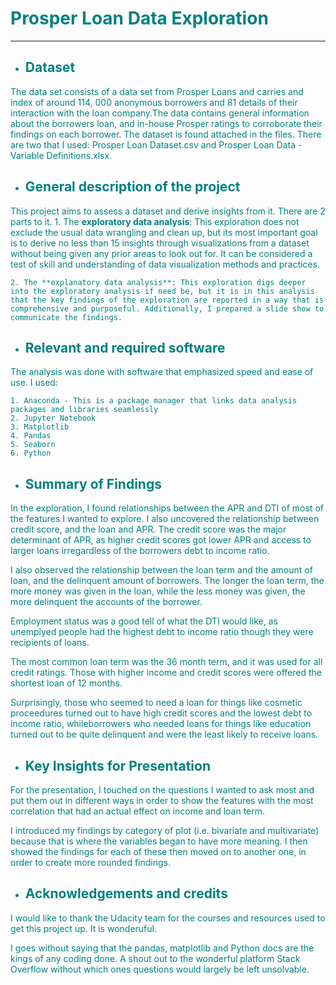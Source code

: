 # <font color = 'teal'>Prosper Loan Data Exploration
***

- ## <font color = 'teal'>Dataset

The data set consists of a data set from Prosper Loans and carries and index of around 114, 000 anonymous borrowers and 81 details of their interaction with the loan company.The data contains general information about the borrowers loan, and in-house Prosper ratings to corroborate their findings on each borrower. The dataset is found attached in the files. There are two that I used: Prosper Loan Dataset.csv and Prosper Loan Data - Variable Definitions.xlsx.

- ## <font color = 'teal'>General description of the project
    
 This project aims to assess a dataset and derive insights from it. There are 2 parts to it.
    1. The **exploratory data analysis**: This exploration does not exclude the usual data wrangling and clean up, but its most important goal is to derive no less than 15 insights through visualizations from a dataset without being given any prior areas to look out for. It can be considered a test of skill and understanding of data visualization methods and practices.
    
    2. The **explanatory data analysis**: This exploration digs deeper into the exploratory analysis if need be, but it is in this analysis that the key findings of the exploration are reported in a way that is comprehensive and purposeful. Additionally, I prepared a slide show to communicate the findings.
    
- ## <font color = 'teal'>Relevant and required software
    
The analysis was done with software that emphasized speed and ease of use. I used:
    
    1. Anaconda - This is a package manager that links data analysis packages and libraries seamlessly
    2. Jupyter Notebook
    3. Matplotlib
    4. Pandas
    5. Seaborn
    6. Python
    
- ## <font color = 'teal'>Summary of Findings

In the exploration, I found relationships between the APR and DTI of most of the features I wanted to explore. I also uncovered the relationship between credit score, and the loan and APR. The credit score was the major determinant of APR, as higher credit scores got lower APR and access to larger loans irregardless of the borrowers debt to income ratio.
    
I also observed the relationship between the loan term and the amount of loan, and the delinquent amount of borrowers. The longer the loan term, the more money was given in the loan, while the less money was given, the more delinquent the accounts of the borrower.

Employment status was a good tell of what the DTI would like, as unemplyed people had the highest debt to income ratio though they were recipients of loans.
    
The most common loan term was the 36 month term, and it was used for all credit ratings. Those with higher income and credit scores were offered the shortest loan of 12 months.

Surprisingly, those who seemed to need a loan for things like cosmetic proceedures turned out to have high credit scores and the lowest debt to income ratio, whileborrowers who needed loans for things like education turned out to be quite delinquent and were the least likely to receive loans.


- ## <font color = 'teal'>Key Insights for Presentation

For the presentation, I touched on the questions I wanted to ask most and put them out in different ways in order to show the features with the most correlation that had an actual effect on income and loan term.

I introduced my findings by category of plot (i.e. bivariate and multivariate) because that is where the variables began to have more meaning. I then showed the findings for each of these then moved on to another one, in order to create more rounded findings.
    
- ## <font color = 'teal'>Acknowledgements and credits

I would like to thank the Udacity team for the courses and resources used to get this project up. It is wonderuful. 
    
I goes without saying that the pandas, matplotlib and Python docs are the kings of any coding done. A shout out to the wonderful platform Stack Overflow without which ones questions would largely be left unsolvable.